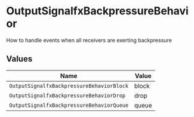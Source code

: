 # OutputSignalfxBackpressureBehavior

How to handle events when all receivers are exerting backpressure


## Values

| Name                                      | Value                                     |
| ----------------------------------------- | ----------------------------------------- |
| `OutputSignalfxBackpressureBehaviorBlock` | block                                     |
| `OutputSignalfxBackpressureBehaviorDrop`  | drop                                      |
| `OutputSignalfxBackpressureBehaviorQueue` | queue                                     |